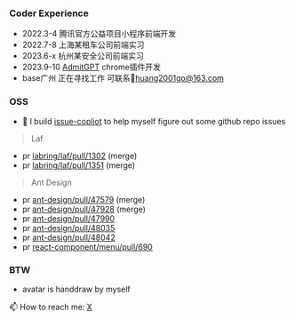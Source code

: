 ### Coder Experience
- 2022.3-4  腾讯官方公益项目小程序前端开发
- 2022.7-8 上海某租车公司前端实习
- 2023.6-x  杭州某安全公司前端实习
- 2023.9-10 [AdmitGPT](https://www.producthunt.com/products/admitgpt) chrome插件开发
- base广州 正在寻找工作 可联系📮huang2001go@163.com

### OSS
- 🔭 I build [issue-copliot](https://issue-copilot.vercel.app/) to help myself figure out some github repo issues

> Laf
- pr [labring/laf/pull/1302](https://github.com/labring/laf/pull/1302)  (merge)
- pr [labring/laf/pull/1351](https://github.com/) (merge)

> Ant Design
- pr [ant-design/pull/47579](https://github.com/ant-design/ant-design/pull/47579) (merge)
- pr [ant-design/pull/47928](https://github.com/ant-design/ant-design/pull/47928) (merge)
- pr [ant-design/pull/47990](https://github.com/ant-design/ant-design/pull/47990)
- pr [ant-design/pull/48035](https://github.com/ant-design/ant-design/pull/48035)
- pr [ant-design/pull/48042](https://github.com/ant-design/ant-design/pull/48091)
- pr [react-component/menu/pull/690](https://github.com/react-component/menu/pull/690)

### BTW
- avatar is handdraw by myself



📫 How to reach me: [X](https://twitter.com/steph_cooperk) 


<!--
**CooperHash/CooperHash** is a ✨ _special_ ✨ repository because its `README.md` (this file) appears on your GitHub profile.

Here are some ideas to get you started:

- 🔭 I’m currently working on ...
- 🌱 I’m currently learning ...
- 👯 I’m looking to collaborate on ...
- 🤔 I’m looking for help with ...
- 💬 Ask me about ...
- 📫 How to reach me: ...
- 😄 Pronouns: ...
- ⚡ Fun fact: ...
-->

